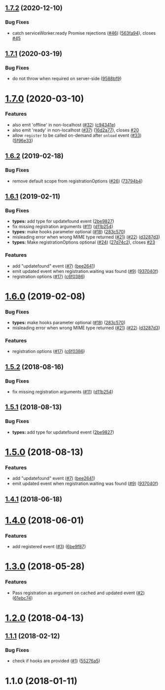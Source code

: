 <a name="1.7.2"></a>
## [1.7.2](https://github.com/yyx990803/register-service-worker/compare/v1.7.1...v1.7.2) (2020-12-10)


### Bug Fixes

* catch serviceWorker.ready Promise rejections ([#46](https://github.com/yyx990803/register-service-worker/issues/46)) ([563fa94](https://github.com/yyx990803/register-service-worker/commit/563fa94)), closes [#45](https://github.com/yyx990803/register-service-worker/issues/45)



<a name="1.7.1"></a>
## [1.7.1](https://github.com/yyx990803/register-service-worker/compare/v1.7.0...v1.7.1) (2020-03-19)


### Bug Fixes

* do not throw when required on server-side ([9588bf9](https://github.com/yyx990803/register-service-worker/commit/9588bf9))



<a name="1.7.0"></a>
# [1.7.0](https://github.com/yyx990803/register-service-worker/compare/v1.6.2...v1.7.0) (2020-03-10)


### Features

* also emit 'offline' in non-localhost ([#32](https://github.com/yyx990803/register-service-worker/issues/32)) ([c94341e](https://github.com/yyx990803/register-service-worker/commit/c94341e))
* also emit 'ready' in non-localhost ([#37](https://github.com/yyx990803/register-service-worker/issues/37)) ([16d2a77](https://github.com/yyx990803/register-service-worker/commit/16d2a77)), closes [#20](https://github.com/yyx990803/register-service-worker/issues/20)
* allow `register` to be called on-demand after `onload` event ([#33](https://github.com/yyx990803/register-service-worker/issues/33)) ([5f96e33](https://github.com/yyx990803/register-service-worker/commit/5f96e33))


<a name="1.6.2"></a>
## [1.6.2](https://github.com/yyx990803/register-service-worker/compare/v1.6.1...v1.6.2) (2019-02-18)


### Bug Fixes

* remove default scope from registrationOptions ([#26](https://github.com/yyx990803/register-service-worker/issues/26)) ([73794b4](https://github.com/yyx990803/register-service-worker/commit/73794b4))



<a name="1.6.1"></a>
## [1.6.1](https://github.com/yyx990803/register-service-worker/compare/v1.4.1...v1.6.1) (2019-02-11)


### Bug Fixes

* **types:** add type for updatefound event ([2be9827](https://github.com/yyx990803/register-service-worker/commit/2be9827))
* fix missing registration arguments ([#11](https://github.com/yyx990803/register-service-worker/issues/11)) ([d11b254](https://github.com/yyx990803/register-service-worker/commit/d11b254))
* **types:** make hooks parameter optional ([#18](https://github.com/yyx990803/register-service-worker/issues/18)) ([283c570](https://github.com/yyx990803/register-service-worker/commit/283c570))
* misleading error when wrong MIME type returned ([#21](https://github.com/yyx990803/register-service-worker/issues/21)) ([#22](https://github.com/yyx990803/register-service-worker/issues/22)) ([d3287d3](https://github.com/yyx990803/register-service-worker/commit/d3287d3))
* **types:** Make registrationOptions optional ([#24](https://github.com/yyx990803/register-service-worker/issues/24)) ([27d74c2](https://github.com/yyx990803/register-service-worker/commit/27d74c2)), closes [#23](https://github.com/yyx990803/register-service-worker/issues/23)


### Features

* add "updatefound" event ([#7](https://github.com/yyx990803/register-service-worker/issues/7)) ([bee2641](https://github.com/yyx990803/register-service-worker/commit/bee2641))
* emit updated event when registration.waiting was found ([#9](https://github.com/yyx990803/register-service-worker/issues/9)) ([937040f](https://github.com/yyx990803/register-service-worker/commit/937040f))
* registration options ([#17](https://github.com/yyx990803/register-service-worker/issues/17)) ([c6f0386](https://github.com/yyx990803/register-service-worker/commit/c6f0386))



<a name="1.6.0"></a>
# [1.6.0](https://github.com/yyx990803/register-service-worker/compare/v1.5.2...v1.6.0) (2019-02-08)


### Bug Fixes

* **types:** make hooks parameter optional ([#18](https://github.com/yyx990803/register-service-worker/issues/18)) ([283c570](https://github.com/yyx990803/register-service-worker/commit/283c570))
* misleading error when wrong MIME type returned ([#21](https://github.com/yyx990803/register-service-worker/issues/21)) ([#22](https://github.com/yyx990803/register-service-worker/issues/22)) ([d3287d3](https://github.com/yyx990803/register-service-worker/commit/d3287d3))


### Features

* registration options ([#17](https://github.com/yyx990803/register-service-worker/issues/17)) ([c6f0386](https://github.com/yyx990803/register-service-worker/commit/c6f0386))



<a name="1.5.2"></a>
## [1.5.2](https://github.com/yyx990803/register-service-worker/compare/v1.5.1...v1.5.2) (2018-08-16)


### Bug Fixes

* fix missing registration arguments ([#11](https://github.com/yyx990803/register-service-worker/issues/11)) ([d11b254](https://github.com/yyx990803/register-service-worker/commit/d11b254))



<a name="1.5.1"></a>
## [1.5.1](https://github.com/yyx990803/register-service-worker/compare/v1.5.0...v1.5.1) (2018-08-13)


### Bug Fixes

* **types:** add type for updatefound event ([2be9827](https://github.com/yyx990803/register-service-worker/commit/2be9827))



<a name="1.5.0"></a>
# [1.5.0](https://github.com/yyx990803/register-service-worker/compare/v1.4.1...v1.5.0) (2018-08-13)


### Features

* add "updatefound" event ([#7](https://github.com/yyx990803/register-service-worker/issues/7)) ([bee2641](https://github.com/yyx990803/register-service-worker/commit/bee2641))
* emit updated event when registration.waiting was found ([#9](https://github.com/yyx990803/register-service-worker/issues/9)) ([937040f](https://github.com/yyx990803/register-service-worker/commit/937040f))



<a name="1.4.1"></a>
## [1.4.1](https://github.com/yyx990803/register-service-worker/compare/v1.4.0...v1.4.1) (2018-06-18)



<a name="1.4.0"></a>
# [1.4.0](https://github.com/yyx990803/register-service-worker/compare/v1.3.0...v1.4.0) (2018-06-01)


### Features

* add registered event ([#3](https://github.com/yyx990803/register-service-worker/issues/3)) ([6be9f87](https://github.com/yyx990803/register-service-worker/commit/6be9f87))



<a name="1.3.0"></a>
# [1.3.0](https://github.com/yyx990803/register-service-worker/compare/v1.2.0...v1.3.0) (2018-05-28)


### Features

* Pass registration as argument on cached and updated event ([#2](https://github.com/yyx990803/register-service-worker/issues/2)) ([61ebc74](https://github.com/yyx990803/register-service-worker/commit/61ebc74))



<a name="1.2.0"></a>
# [1.2.0](https://github.com/yyx990803/register-service-worker/compare/v1.1.1...v1.2.0) (2018-04-13)



<a name="1.1.1"></a>
## [1.1.1](https://github.com/yyx990803/register-service-worker/compare/v1.1.0...v1.1.1) (2018-02-12)


### Bug Fixes

* check if hooks are provided ([#1](https://github.com/yyx990803/register-service-worker/issues/1)) ([55276a5](https://github.com/yyx990803/register-service-worker/commit/55276a5))



<a name="1.1.0"></a>
# 1.1.0 (2018-01-11)



